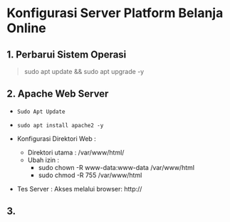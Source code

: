 # Konfigurasi Server Platform Belanja Online


## 1. Perbarui Sistem Operasi
> sudo apt update && sudo apt upgrade -y


## 2. Apache Web Server
- `Sudo Apt Update`

- `sudo apt install apache2 -y`

- Konfigurasi Direktori Web :
  + Direktori utama : /var/www/html/
  + Ubah izin :
    * sudo chown -R www-data:www-data /var/www/html
    * sudo chmod -R 755 /var/www/html

- Tes Server : Akses melalui browser: http://<IP-Server>
## 3. 

